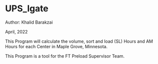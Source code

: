 # UPS_Igate

Author: Khalid Barakzai

April, 2022

This Program will calculate the volume, sort and load (SL) Hours and AM Hours for each Center in Maple Grove, Minnesota.

This Program is a tool for the FT Preload Supervisor Team.

